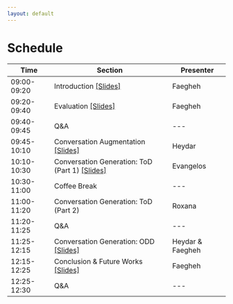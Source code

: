 ```yaml
---
layout: default
---
```


# Schedule

| Time  | Section | Presenter | 
| ------------- | ------------- | ------------- |
| 09:00-09:20  | Introduction [[Slides]](./src/CIKM2023-ConvAug-Introduction.pdf) | Faegheh |
| 09:20-09:40  | Evaluation [[Slides]](./src/CIKM2023-ConvAug-Evaluation.pdf) | Faegheh |
| 09:40-09:45  | Q&A  | --- |
| 09:45-10:10  | Conversation Augmentation [[Slides]](./src/CIKM2023-ConvAug-Augmentation.pdf) | Heydar |
| 10:10-10:30  | Conversation Generation: ToD (Part 1) [[Slides]](./src/CIKM2023-ConvAug-ToD.pdf)  | Evangelos |
| 10:30-11:00  | Coffee Break | --- |
| 11:00-11:20  | Conversation Generation: ToD (Part 2) | Roxana |
| 11:20-11:25  | Q&A  | --- |
| 11:25-12:15  | Conversation Generation: ODD [[Slides]](./src/CIKM2023-ConvAug-ODD.pdf) | Heydar & Faegheh |
| 12:15-12:25  | Conclusion & Future Works [[Slides]](./src/CIKM2023-ConvAug-Future.pdf) | Faegheh |
| 12:25-12:30  | Q&A  | --- |

